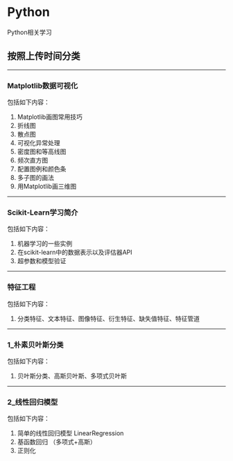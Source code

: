 # Python
Python相关学习

## 按照上传时间分类

---
### Matplotlib数据可视化

包括如下内容：
1. Matplotlib画图常用技巧
2. 折线图
3. 散点图
4. 可视化异常处理
5. 密度图和等高线图
6. 频次直方图
7. 配置图例和颜色条
8. 多子图的画法
9. 用Matplotlib画三维图

---
### Scikit-Learn学习简介

包括如下内容：
1. 机器学习的一些实例
2. 在scikit-learn中的数据表示以及评估器API
3. 超参数和模型验证

---
### 特征工程

包括如下内容：
1. 分类特征、文本特征、图像特征、衍生特征、缺失值特征、特征管道

---
### 1_朴素贝叶斯分类

包括如下内容：
1. 贝叶斯分类、高斯贝叶斯、多项式贝叶斯

---
### 2_线性回归模型

包括如下内容：
1. 简单的线性回归模型 LinearRegression
2. 基函数回归 （多项式+高斯）
3. 正则化

